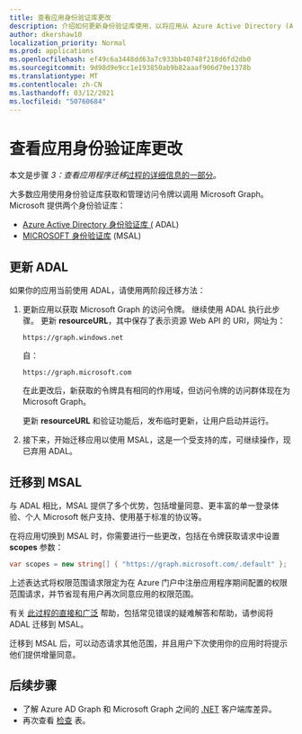 ```yaml
---
title: 查看应用身份验证库更改
description: 介绍如何更新身份验证库使用，以将应用从 Azure Active Directory (Azure AD) API 迁移到 Microsoft Graph API。
author: dkershaw10
localization_priority: Normal
ms.prod: applications
ms.openlocfilehash: ef49c6a3448dd63a7c933bb40748f218d6fd2db0
ms.sourcegitcommit: 9d98d9e9cc1e193850ab9b82aaaf906d70e1378b
ms.translationtype: MT
ms.contentlocale: zh-CN
ms.lasthandoff: 03/12/2021
ms.locfileid: "50760684"
---
```

# <a name="review-app-authentication-library-changes"></a>查看应用身份验证库更改

本文是步骤 *3：查看应用程序迁移*[过程的详细信息的一部分](migrate-azure-ad-graph-planning-checklist.md)。

大多数应用使用身份验证库获取和管理访问令牌以调用 Microsoft Graph。  Microsoft 提供两个身份验证库：

- [Azure Active Directory 身份验证库 (](/azure/active-directory/develop/active-directory-authentication-libraries) ADAL) 
- [MICROSOFT 身份验证库](/azure/active-directory/develop/reference-v2-libraries) (MSAL) 

## <a name="updating-adal"></a>更新 ADAL

如果你的应用当前使用 ADAL，请使用两阶段迁移方法：

1. 更新应用以获取 Microsoft Graph 的访问令牌。 继续使用 ADAL 执行此步骤。 更新 **resourceURL**，其中保存了表示资源 Web API 的 URI，网址为：

    `https://graph.windows.net`  

    自：  

    `https://graph.microsoft.com`

    在此更改后，新获取的令牌具有相同的作用域，但访问令牌的访问群体现在为 Microsoft Graph。  

    更新 **resourceURL** 和验证功能后，发布临时更新，让用户启动并运行。

1.  接下来，开始迁移应用以使用 MSAL，这是一个受支持的库，可继续操作，现已弃用 ADAL。

## <a name="migrating-to-msal"></a>迁移到 MSAL

与 ADAL 相比，MSAL 提供了多个优势，包括增量同意、更丰富的单一登录体验、个人 Microsoft 帐户支持、使用基于标准的协议等。  

在将应用切换到 MSAL 时，你需要进行一些更改，包括在令牌获取请求中设置 **scopes** 参数：

``` csharp
var scopes = new string[] { "https://graph.microsoft.com/.default" };
```

上述表达式将权限范围请求限定为在 Azure 门户中注册应用程序期间配置的权限范围请求，并节省现有用户再次同意应用的权限范围。

有关 [此过程的直接和广泛](https://aka.ms/adal-net-to-msal-net) 帮助，包括常见错误的疑难解答和帮助，请参阅将 ADAL 迁移到 MSAL。

迁移到 MSAL 后，可以动态请求其他范围，并且用户下次使用你的应用时将提示他们提供增量同意。

## <a name="next-steps"></a>后续步骤

- 了解 Azure AD Graph 和 Microsoft Graph 之间的 [.NET](migrate-azure-ad-graph-client-libraries.md) 客户端库差异。
- 再次查看 [检查](migrate-azure-ad-graph-planning-checklist.md) 表。